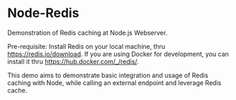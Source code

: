# Node-Redis
Demonstration of Redis caching at Node.js Webserver.

Pre-requisite: 
Install Redis on your local machine, thru https://redis.io/download.
If you are using Docker for development, you can install it thru https://hub.docker.com/_/redis/.

This demo aims to demonstrate basic integration and usage of Redis caching with Node, while calling an external endpoint and leverage Redis cache.
